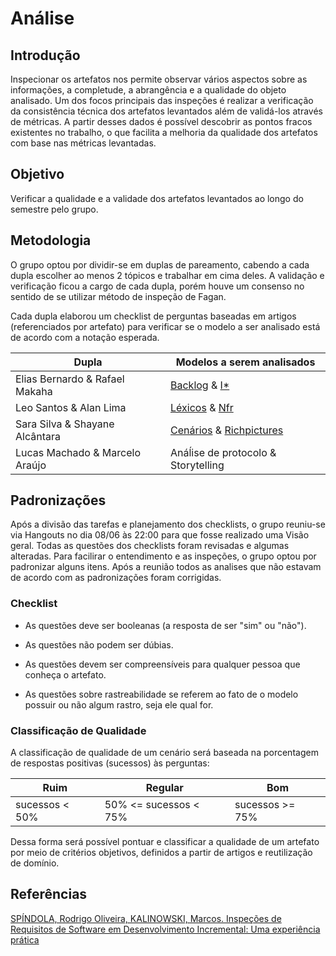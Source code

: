 # Análise

## Introdução

Inspecionar os artefatos nos permite observar vários aspectos sobre as informações, a completude, a abrangência e a qualidade do objeto analisado. Um dos focos principais das inspeções é realizar a verificação da consistência técnica dos artefatos levantados além de validá-los através de métricas. A partir desses dados é possível descobrir as pontos fracos existentes no trabalho, o que facilita a melhoria da qualidade dos artefatos com base nas métricas levantadas.

## Objetivo

Verificar a qualidade e a validade dos artefatos levantados ao longo do semestre pelo grupo.

## Metodologia 

O grupo optou por dividir-se em duplas de pareamento, cabendo a cada dupla escolher ao menos 2 tópicos e trabalhar em cima deles. A validação e verificação ficou a cargo de cada dupla, porém houve um consenso no sentido de se utilizar método de inspeção de Fagan.

Cada dupla elaborou um checklist de perguntas baseadas em artigos (referenciados por artefato) para verificar se o modelo a ser analisado está de acordo com a notação esperada.


| Dupla | Modelos a serem analisados |
| --- | --- |
| Elias Bernardo & Rafael Makaha | [Backlog](../analise_backlog) & [I*](../analise_istar) |
| Leo Santos & Alan Lima | [Léxicos](../lexicos) & [Nfr](../analise_nfr) |
| Sara Silva & Shayane Alcântara | [Cenários](../analise_cenarios) & [Richpictures](../analise_rich_picture) |
| Lucas Machado & Marcelo Araújo | Anáĺise de protocolo &  Storytelling |

## Padronizações

Após a divisão das tarefas e planejamento dos checklists, o grupo reuniu-se via Hangouts no dia 08/06 às 22:00 para que fosse realizado uma Visão geral. Todas as questões dos checklists foram revisadas e algumas alteradas. Para facilirar o entendimento e as inspeções, o grupo optou por padronizar alguns itens. Após a reunião todos as analises que não estavam de acordo com as padronizações foram corrigidas.

### Checklist

- As questões deve ser booleanas (a resposta de ser "sim" ou "não").

- As questões não podem ser dúbias.

- As questões devem ser compreensíveis para qualquer pessoa que conheça o artefato.

- As questões sobre rastreabilidade se referem ao fato de o modelo possuir ou não algum rastro, seja ele qual for.

### Classificação de Qualidade

A classificação de qualidade de um cenário será baseada na porcentagem de respostas positivas (sucessos) às perguntas:

|Ruim|Regular|Bom|
|--|--|--|
|sucessos < 50%| 50% <= sucessos < 75%| sucessos >= 75%|

Dessa forma será possível pontuar e classificar a qualidade de um artefato por meio de critérios objetivos, definidos a partir de artigos e reutilização de domínio.


## Referências

[SPÍNDOLA, Rodrigo Oliveira, KALINOWSKI, Marcos. Inspeções de Requisitos de Software em Desenvolvimento Incremental: Uma experiência prática](http://www-di.inf.puc-rio.br/~kalinowski//publications/KalinowskiSNBT07.pdf)